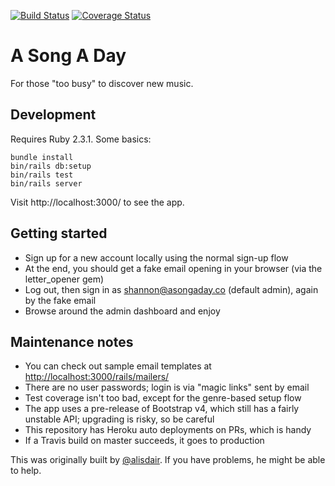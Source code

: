 [![Build Status](https://travis-ci.org/a-song-a-day/a-song-a-day.svg?branch=master)](https://travis-ci.org/a-song-a-day/a-song-a-day)
[![Coverage Status](https://coveralls.io/repos/github/a-song-a-day/a-song-a-day/badge.svg?branch=master)](https://coveralls.io/github/a-song-a-day/a-song-a-day?branch=master)

# A Song A Day

For those "too busy" to discover new music.

## Development

Requires Ruby 2.3.1. Some basics:

    bundle install
    bin/rails db:setup
    bin/rails test
    bin/rails server

Visit http://localhost:3000/ to see the app.

## Getting started

- Sign up for a new account locally using the normal sign-up flow
- At the end, you should get a fake email opening in your browser (via the letter_opener gem)
- Log out, then sign in as shannon@asongaday.co (default admin), again by the fake email
- Browse around the admin dashboard and enjoy

## Maintenance notes

- You can check out sample email templates at [http://localhost:3000/rails/mailers/](http://localhost:3000/rails/mailers/)
- There are no user passwords; login is via "magic links" sent by email
- Test coverage isn't too bad, except for the genre-based setup flow
- The app uses a pre-release of Bootstrap v4, which still has a fairly unstable API; upgrading is risky, so be careful
- This repository has Heroku auto deployments on PRs, which is handy
- If a Travis build on master succeeds, it goes to production

This was originally built by [@alisdair](https://github.com/alisdair). If you have problems, he might be able to help.
